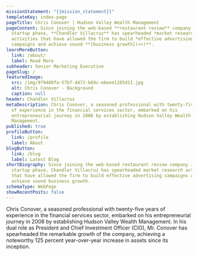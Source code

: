 ```yaml
---
missionStatement: "{{mission_statement}}"
templateKey: index-page
pageTitle: Chris Conover | Hudson Valley Wealth Management
pageContent: Since joining the web-based **restaurant review** company in its
  startup phase, **Chandler Villacruz** has spearheaded *market research*
  activities that have allowed the firm to build *effective advertising*
  campaigns and achieve sound **[business growth](<>)**.
learnMoreButton:
  link: /about/
  label: Read More
subheader: Senior Marketing Executive
pageSlug: /
featuredImage:
  src: /img/979480fa-57b7-4472-b69c-e6eee1285d11.jpg
  alt: Chris Conover - Background
  caption: null
header: Chandler Villacruz
metaDescription: Chris Conover, a seasoned professional with twenty-five years
  of experience in the financial services sector, embarked on his
  entrepreneurial journey in 2008 by establishing Hudson Valley Wealth
  Management.
published: true
profileButton:
  link: /profile
  label: About
blogButton:
  link: /blog
  label: Latest Blog
shortBiography: Since joining the web-based restaurant review company in its
  startup phase, Chandler Villacruz has spearheaded market research activities
  that have allowed the firm to build effective advertising campaigns and
  achieve sound business growth.
schemaType: WebPage
showRecentPosts: false
---
```

Chris Conover, a seasoned professional with twenty-five years of experience in the financial services sector, embarked on his entrepreneurial journey in 2008 by establishing Hudson Valley Wealth Management. In his dual role as President and Chief Investment Officer (CIO), Mr. Conover has spearheaded the remarkable growth of the company, achieving a noteworthy 125 percent year-over-year increase in assets since its inception.